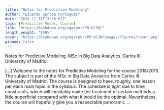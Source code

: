 ```yaml
---
title: "Notes for Predictive Modeling"
author: "Eduardo García Portugués"
date: "2018-12-31T13:26:01Z"
tags: [Predictive Model, Course]
link: "https://bookdown.org/egarpor/PM-UC3M/"
length_weight: "100%"
cover: "https://bookdown.org/egarpor/PM-UC3M/images/figures/cover.png"
pinned: false
---
```


<p>Notes for Predictive Modeling. MSc in Big Data Analytics. Carlos III University of Madrid.</p> [...] Welcome to the notes for Predictive Modeling for the course 2018/2019. The subject is part of the MSc in Big Data Analytics from Carlos III University of Madrid. The course is designed to have, roughly, one lesson per each main topic in the syllabus. The schedule is tight due to time constraints, which will inevitably make the treatment of certain methods a little superficial compared with what it would be the optimal. Nevertheless, the course will hopefully give you a respectable panoramic  ...
